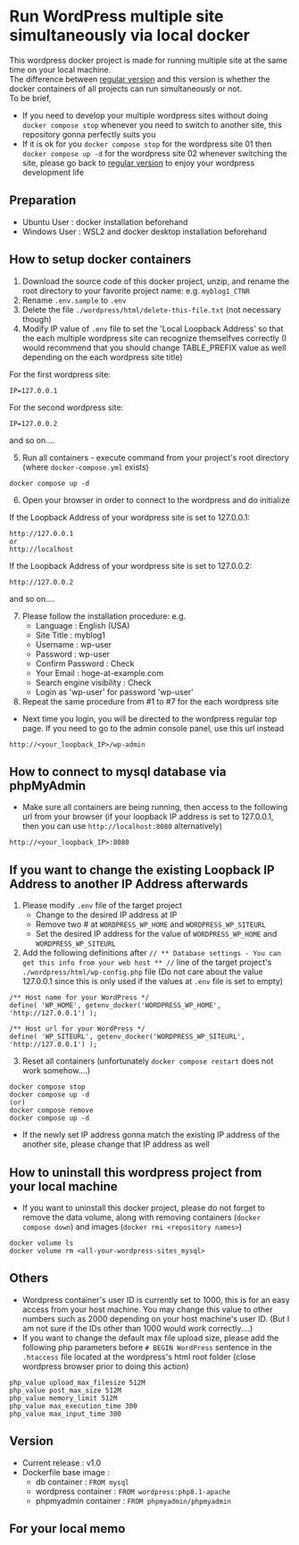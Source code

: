 # Run WordPress multiple site simultaneously via local docker
This wordpress docker project is made for running multiple site at the same time on your local machine.  
The difference between [regular version](https://github.com/Dukka-De-La-Dokka/wordpress-local-docker) and this version is whether the docker containers of all projects can run simultaneously or not.  
To be brief,
* If you need to develop your multiple wordpress sites without doing `docker compose stop` whenever you need to switch to another site, this repository gonna perfectly suits you
* If it is ok for you `docker compose stop` for the wordpress site 01 then `docker compose up -d` for the wordpress site 02 whenever switching the site, please go back to  [regular version](https://github.com/Dukka-De-La-Dokka/wordpress-local-docker) to enjoy your wordpress development life

## Preparation
* Ubuntu User : docker installation beforehand
* Windows User : WSL2 and docker desktop installation beforehand

## How to setup docker containers
1. Download the source code of this docker project, unzip, and rename the root directory to your favorite project name: e.g. `myblog1_CTNR`
2. Rename `.env.sample` to `.env`
3. Delete the file `./wordpress/html/delete-this-file.txt` (not necessary though)
4. Modify IP value of `.env` file to set the 'Local Loopback Address' so that the each multiple wordpress site can recognize themselfves correctly  (I would recommend that you should change TABLE_PREFIX value as well depending on the each wordpress site title)

For the first wordpress site:
```
IP=127.0.0.1
```
For the second wordpress site:
```
IP=127.0.0.2
```
and so on....

5. Run all containers - execute command from your project's root directory (where `docker-compose.yml` exists)
```
docker compose up -d
```
6. Open your browser in order to connect to the wordpress and do initialize  

If the Loopback Address of your wordpress site is set to 127.0.0.1:
```
http://127.0.0.1
or
http://localhost
```
If the Loopback Address of your wordpress site is set to 127.0.0.2:
```
http://127.0.0.2
```
and so on....

7. Please follow the installation procedure: e.g.
    * Language : English (USA)
    * Site Title : myblog1
    * Username : wp-user
    * Password : wp-user
    * Confirm Password : Check
    * Your Email : hoge-at-example.com
    * Search engine visibility : Check
    * Login as 'wp-user' for password 'wp-user'
8. Repeat the same procedure from #1 to #7 for the each wordpress site 
* Next time you login, you will be directed to the wordpress regular top page. If you need to go to the admin console panel, use this url instead
```
http://<your_loopback_IP>/wp-admin
```

## How to connect to mysql database via phpMyAdmin
* Make sure all containers are being running, then access to the following url from your browser (if your loopback IP address is set to 127.0.0.1, then you can use `http://localhost:8080` alternatively)
```
http://<your_loopback_IP>:8080
```

## If you want to change the existing Loopback IP Address to another IP Address afterwards
1. Please modify `.env` file of the target project
    * Change to the desired IP address at IP
    * Remove two # at `WORDPRESS_WP_HOME` and `WORDPRESS_WP_SITEURL`
    * Set the desired IP address for the value of `WORDPRESS_WP_HOME` and `WORDPRESS_WP_SITEURL`
2. Add the following definitions after `// ** Database settings - You can get this info from your web host ** //` line of the target project's `./wordpress/html/wp-config.php` file (Do not care about the value 127.0.0.1 since this is only used if the values at `.env` file is set to empty)
```
/** Host name for your WordPress */
define( 'WP_HOME', getenv_docker('WORDPRESS_WP_HOME', 'http://127.0.0.1') );

/** Host url for your WordPress */
define( 'WP_SITEURL', getenv_docker('WORDPRESS_WP_SITEURL', 'http://127.0.0.1') );
```
3. Reset all containers (unfortunately `docker compose restart` does not work somehow....)
```
docker compose stop
docker compose up -d
(or)
docker compose remove
docker compose up -d
```
* If the newly set IP address gonna match the existing IP address of the another site, please change that IP address as well

## How to uninstall this wordpress project from your local machine
* If you want to uninstall this docker project, please do not forget to remove the data volume, along with removing containers (`docker compose down`) and images (`docker rmi <repository names>`)
```
docker volume ls
docker volume rm <all-your-wordpress-sites_mysql>
```

## Others
* Wordpress container's user ID is currently set to 1000, this is for an easy access from your host machine. You may change this value to other numbers such as 2000 depending on your host machine's user ID. (But I am not sure if the IDs other than 1000 would work correctly....)
* If you want to change the default max file upload size, please add the following php parameters before `# BEGIN WordPress` sentence in the `.htaccess` file located at the wordpress's html root folder (close wordpress browser prior to doing this action)
```
php_value upload_max_filesize 512M
php_value post_max_size 512M
php_value memory_limit 512M
php_value max_execution_time 300
php_value max_input_time 300
```

## Version
* Current release : v1.0
* Dockerfile base image :
    * db container : `FROM mysql`
    * wordpress container : `FROM wordpress:php8.1-apache`
    * phpmyadmin container : `FROM phpmyadmin/phpmyadmin`

## For your local memo
